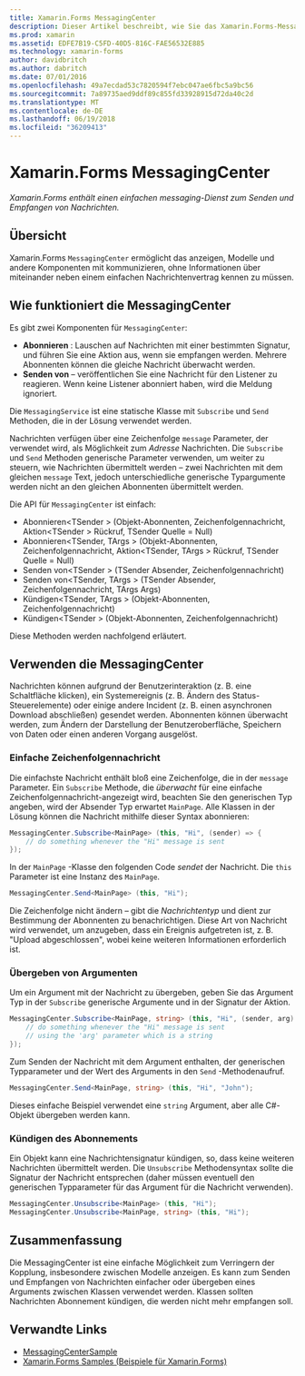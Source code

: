 ```yaml
---
title: Xamarin.Forms MessagingCenter
description: Dieser Artikel beschreibt, wie Sie das Xamarin.Forms-MessagingCenter zum Senden und Empfangen von Nachrichten, zum Verringern der Kopplung zwischen Klassen, z. B. Modelle anzeigen.
ms.prod: xamarin
ms.assetid: EDFE7B19-C5FD-40D5-816C-FAE56532E885
ms.technology: xamarin-forms
author: davidbritch
ms.author: dabritch
ms.date: 07/01/2016
ms.openlocfilehash: 49a7ecdad53c7820594f7ebc047ae6fbc5a9bc56
ms.sourcegitcommit: 7a89735aed9ddf89c855fd33928915d72da40c2d
ms.translationtype: MT
ms.contentlocale: de-DE
ms.lasthandoff: 06/19/2018
ms.locfileid: "36209413"
---
```

# <a name="xamarinforms-messagingcenter"></a>Xamarin.Forms MessagingCenter

_Xamarin.Forms enthält einen einfachen messaging-Dienst zum Senden und Empfangen von Nachrichten._

<a name="Overview" />

## <a name="overview"></a>Übersicht

Xamarin.Forms `MessagingCenter` ermöglicht das anzeigen, Modelle und andere Komponenten mit kommunizieren, ohne Informationen über miteinander neben einem einfachen Nachrichtenvertrag kennen zu müssen.

<a name="How_the_MessagingCenter_Works" />

## <a name="how-the-messagingcenter-works"></a>Wie funktioniert die MessagingCenter

Es gibt zwei Komponenten für `MessagingCenter`:

-  **Abonnieren** : Lauschen auf Nachrichten mit einer bestimmten Signatur, und führen Sie eine Aktion aus, wenn sie empfangen werden. Mehrere Abonnenten können die gleiche Nachricht überwacht werden.
-  **Senden von** – veröffentlichen Sie eine Nachricht für den Listener zu reagieren. Wenn keine Listener abonniert haben, wird die Meldung ignoriert.


Die `MessagingService` ist eine statische Klasse mit `Subscribe` und `Send` Methoden, die in der Lösung verwendet werden.

Nachrichten verfügen über eine Zeichenfolge `message` Parameter, der verwendet wird, als Möglichkeit zum *Adresse* Nachrichten. Die `Subscribe` und `Send` Methoden generische Parameter verwenden, um weiter zu steuern, wie Nachrichten übermittelt werden – zwei Nachrichten mit dem gleichen `message` Text, jedoch unterschiedliche generische Typargumente werden nicht an den gleichen Abonnenten übermittelt werden.

Die API für `MessagingCenter` ist einfach:

-  Abonnieren&lt;TSender > (Objekt-Abonnenten, Zeichenfolgennachricht, Aktion&lt;TSender > Rückruf, TSender Quelle = Null)
-  Abonnieren&lt;TSender, TArgs > (Objekt-Abonnenten, Zeichenfolgennachricht, Aktion&lt;TSender, TArgs > Rückruf, TSender Quelle = Null)
-  Senden von&lt;TSender > (TSender Absender, Zeichenfolgennachricht)
-  Senden von&lt;TSender, TArgs > (TSender Absender, Zeichenfolgennachricht, TArgs Args)
-  Kündigen&lt;TSender, TArgs > (Objekt-Abonnenten, Zeichenfolgennachricht)
-  Kündigen&lt;TSender > (Objekt-Abonnenten, Zeichenfolgennachricht)


Diese Methoden werden nachfolgend erläutert.

<a name="Using_the_MessagingCenter" />

## <a name="using-the-messagingcenter"></a>Verwenden die MessagingCenter

Nachrichten können aufgrund der Benutzerinteraktion (z. B. eine Schaltfläche klicken), ein Systemereignis (z. B. Ändern des Status-Steuerelemente) oder einige andere Incident (z. B. einen asynchronen Download abschließen) gesendet werden. Abonnenten können überwacht werden, zum Ändern der Darstellung der Benutzeroberfläche, Speichern von Daten oder einen anderen Vorgang ausgelöst.

### <a name="simple-string-message"></a>Einfache Zeichenfolgennachricht

Die einfachste Nachricht enthält bloß eine Zeichenfolge, die in der `message` Parameter. Ein `Subscribe` Methode, die *überwacht* für eine einfache Zeichenfolgennachricht-angezeigt wird, beachten Sie den generischen Typ angeben, wird der Absender Typ erwartet `MainPage`. Alle Klassen in der Lösung können die Nachricht mithilfe dieser Syntax abonnieren:

```csharp
MessagingCenter.Subscribe<MainPage> (this, "Hi", (sender) => {
    // do something whenever the "Hi" message is sent
});
```

In der `MainPage` -Klasse den folgenden Code *sendet* der Nachricht. Die `this` Parameter ist eine Instanz des `MainPage`.

```csharp
MessagingCenter.Send<MainPage> (this, "Hi");
```

Die Zeichenfolge nicht ändern – gibt die *Nachrichtentyp* und dient zur Bestimmung der Abonnenten zu benachrichtigen. Diese Art von Nachricht wird verwendet, um anzugeben, dass ein Ereignis aufgetreten ist, z. B. "Upload abgeschlossen", wobei keine weiteren Informationen erforderlich ist.

### <a name="passing-an-argument"></a>Übergeben von Argumenten

Um ein Argument mit der Nachricht zu übergeben, geben Sie das Argument Typ in der `Subscribe` generische Argumente und in der Signatur der Aktion.

```csharp
MessagingCenter.Subscribe<MainPage, string> (this, "Hi", (sender, arg) => {
    // do something whenever the "Hi" message is sent
    // using the 'arg' parameter which is a string
});
```

Zum Senden der Nachricht mit dem Argument enthalten, der generischen Typparameter und der Wert des Arguments in den `Send` -Methodenaufruf.

```csharp
MessagingCenter.Send<MainPage, string> (this, "Hi", "John");
```

Dieses einfache Beispiel verwendet eine `string` Argument, aber alle C#-Objekt übergeben werden kann.

### <a name="unsubscribe"></a>Kündigen des Abonnements

Ein Objekt kann eine Nachrichtensignatur kündigen, so, dass keine weiteren Nachrichten übermittelt werden. Die `Unsubscribe` Methodensyntax sollte die Signatur der Nachricht entsprechen (daher müssen eventuell den generischen Typparameter für das Argument für die Nachricht verwenden).

```csharp
MessagingCenter.Unsubscribe<MainPage> (this, "Hi");
MessagingCenter.Unsubscribe<MainPage, string> (this, "Hi");
```

<a name="Summary" />

## <a name="summary"></a>Zusammenfassung

Die MessagingCenter ist eine einfache Möglichkeit zum Verringern der Kopplung, insbesondere zwischen Modelle anzeigen. Es kann zum Senden und Empfangen von Nachrichten einfacher oder übergeben eines Arguments zwischen Klassen verwendet werden. Klassen sollten Nachrichten Abonnement kündigen, die werden nicht mehr empfangen soll.


## <a name="related-links"></a>Verwandte Links

- [MessagingCenterSample](https://developer.xamarin.com/samples/UsingMessagingCenter)
- [Xamarin.Forms Samples (Beispiele für Xamarin.Forms)](https://github.com/xamarin/xamarin-forms-samples)
